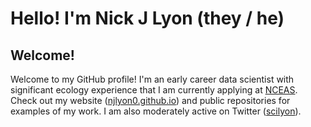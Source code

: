 # Hello! I'm Nick J Lyon (they / he)
 
## Welcome!
  
Welcome to my GitHub profile! I'm an early career data scientist with significant ecology experience that I am currently applying at [NCEAS](https://www.nceas.ucsb.edu/). Check out my website ([njlyon0.github.io](https://njlyon0.github.io/)) and public repositories for examples of my work. I am also moderately active on Twitter ([scilyon](https://twitter.com/scilyon)).

<!--
**njlyon0/njlyon0** is a ✨ _special_ ✨ repository because its `README.md` (this file) appears on your GitHub profile.

- Emoji dictionary: https://gist.github.com/rxaviers/7360908

Here are some ideas to get you started:

- 🔭 I’m currently working on ...
- 🌱 I’m currently learning ...
- 👯 I’m looking to collaborate on ...
- 📫 How to reach me: ...
- ⚡ Fun fact: ...
-->
